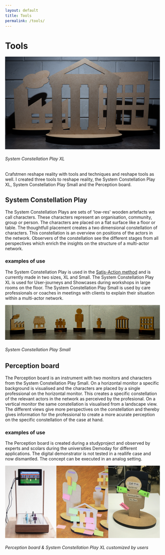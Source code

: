 ```yaml
---
layout: default
title: Tools
permalink: /tools/
---
```

# Tools
![](/assets/images/tool-SCP-XL2.png)
###### System Constellation Play XL

Crafstmen reshape reality with tools and techniques and reshape tools as well. I created three tools to reshape reality, the System Constellation Play XL, System Constellation Play Small and the Perception board.

## System Constellation Play
The System Constellation Plays are sets of 'low-res' wooden artefacts we call characters. These characters represent an organisation, community, group or person. The characters are placed on a flat surface like a floor or table. The thoughtfull placement creates a two dimensional constellation of characters. This constellation is an overview on positions of the actors in the network. Observers of the constellation see the different stages from all perspectives which enrich the insights on the structure of a multi-actor network.

### examples of use
The System Constellation Play is used in the [Satis-Action method](https://www.satis-action.nl) and is currently made in two sizes, XL and Small. The System Constellation Play XL is used for User-journeys and Showcases during workshops in large rooms on the floor. The System Constellation Play Small is used by care professionals or coaches in meetings with clients to explain their situation within a multi-actor network.

![](/assets/images/tool-SCP-S2.png)
###### System Constellation Play Small

## Perception board
The Perception board is an instrument with two monitors and characters from the System Constellation Play Small. On a horizontal monitor a specific background is visualised and the characters are placed by a single professional on the horizontal monitor. This creates a specific constellation of the relevant actors in the network as perceived by the profesional. On a vertical monitor the same constellation is visualised from a landscape view. The different views give more perspectives on the constellation and thereby gives information for the professional to create a more acurate perception on the specific constellation of the case at hand.

### examples of use
The Perception board is created during a studyproject and observed by experts and scolars during the universities Demoday for different applications. The digital demonstrator is not tested in a reallife case and now dismantled. The concept can be executed in an analog setting.

![](/assets/images/tool-slide2.png)
###### Perception board & System Constellation Play XL customized by users
